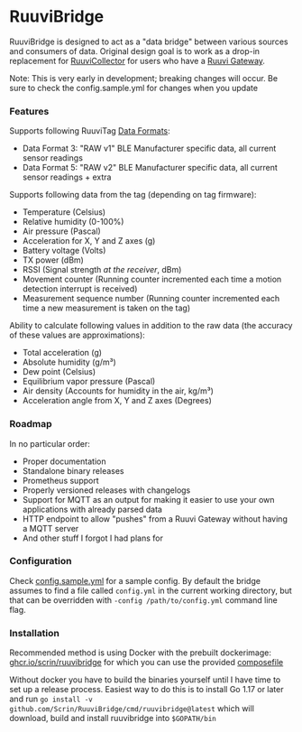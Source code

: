 # RuuviBridge

RuuviBridge is designed to act as a "data bridge" between various sources and consumers of data. Original design goal is to work as a drop-in replacement for [RuuviCollector](https://github.com/Scrin/RuuviCollector) for users who have a [Ruuvi Gateway](https://ruuvi.com/gateway/).

Note: This is very early in development; breaking changes will occur. Be sure to check the config.sample.yml for changes when you update

### Features

Supports following RuuviTag [Data Formats](https://github.com/ruuvi/ruuvi-sensor-protocols):

- Data Format 3: "RAW v1" BLE Manufacturer specific data, all current sensor readings
- Data Format 5: "RAW v2" BLE Manufacturer specific data, all current sensor readings + extra

Supports following data from the tag (depending on tag firmware):

- Temperature (Celsius)
- Relative humidity (0-100%)
- Air pressure (Pascal)
- Acceleration for X, Y and Z axes (g)
- Battery voltage (Volts)
- TX power (dBm)
- RSSI (Signal strength _at the receiver_, dBm)
- Movement counter (Running counter incremented each time a motion detection interrupt is received)
- Measurement sequence number (Running counter incremented each time a new measurement is taken on the tag)

Ability to calculate following values in addition to the raw data (the accuracy of these values are approximations):

- Total acceleration (g)
- Absolute humidity (g/m³)
- Dew point (Celsius)
- Equilibrium vapor pressure (Pascal)
- Air density (Accounts for humidity in the air, kg/m³)
- Acceleration angle from X, Y and Z axes (Degrees)

### Roadmap

In no particular order:

- Proper documentation
- Standalone binary releases
- Prometheus support
- Properly versioned releases with changelogs
- Support for MQTT as an output for making it easier to use your own applications with already parsed data
- HTTP endpoint to allow "pushes" from a Ruuvi Gateway without having a MQTT server
- And other stuff I forgot I had plans for

### Configuration

Check [config.sample.yml](./config.sample.yml) for a sample config. By default the bridge assumes to find a file called `config.yml` in the current working directory, but that can be overridden with `-config /path/to/config.yml` command line flag.

### Installation

Recommended method is using Docker with the prebuilt dockerimage: [ghcr.io/scrin/ruuvibridge](https://ghcr.io/scrin/ruuvibridge) for which you can use the provided [composefile](./docker-compose.yml)

Without docker you have to build the binaries yourself until I have time to set up a release process. Easiest way to do this is to install Go 1.17 or later and run `go install -v github.com/Scrin/RuuviBridge/cmd/ruuvibridge@latest` which will download, build and install ruuvibridge into `$GOPATH/bin`
